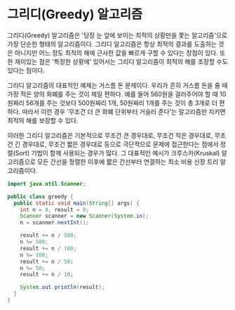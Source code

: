 # 그리디(Greedy) 알고리즘



그리디(Greedy) 알고리즘은 '당장 눈 앞에 보이는 최적의 상황만을 쫓는 알고리즘'으로 가장 단순한 형태의 알고리즘이다. 그리디 알고리즘은 항상 최적의 결과를 도출하는 것은 아니지만 어느 정도 최적의 해에 근사한 값을 빠르게 구할 수 있다는 장점이 있다. 또한 재미있는 점은 '특정한 상황에' 있어서는 그리디 알고리즘이 최적의 해를 조장할 수도 있다는 점이다.



그리디 알고리즘의 대표적인 예제는 거스름 돈 문제이다. 우리가 흔히 거스름 돈을 줄 때 가장 적은 양의 화폐를 주는 것이 제일 편하다. 예를 들어 560원을 걸러주어야 할 때 10원짜리 56개를 주는 것보다 500원짜리 1개, 50원짜리 1개를 주는 것이 총 3개로 더 편하다. 따라서 이런 경우 '무조건 더 큰 화폐 단위부터 거슬러 준다'는 알고리즘만 지키면 최적의 해를 보장할 수 있다.



이러한 그리디 알고리즘은 기본적으로 무조건 큰 경우대로, 무조건 작은 경우대로, 무조건 긴 경우대로, 무조건 짧은 경우대로 등으로 극단적으로 문제에 접근한다는 점에서 정렬(Sort) 기법이 함께 사용되는 경우가 많다. 그 대표적인 예시가 크루스카(Kruskal) 알고리즘으로 모든 간선을 정렬한 이후에 짧은 간선부터 연결하는 최소 비용 신장 트리 알고리즘이다.



```java
import java.util.Scanner;

public class greedy {
  public static void main(String[] args) {
    int n = 0, result = 0;
    Scanner scanner = new Scanner(System.in);
    n = scanner.nextInt();

    result += n / 500;
    n %= 500;
    result += n / 100;
    n %= 100;
    result += n / 50;
    n %= 50;
    result += n / 10;

    System.out.println(result);
  }
}

```



